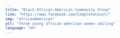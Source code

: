 ```yaml
---
title: "Black African-American Community Group"
link: "https://www.facebook.com/CompleteCount/"
img: "africanAmerican"
alt: "three young african-american women smiling"
language: "en"
---
```

